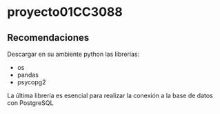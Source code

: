 # proyecto01CC3088

## Recomendaciones
Descargar en su ambiente python las librerías:
* os
* pandas
* psycopg2

La última librería es esencial para realizar la conexión a la base de datos con PostgreSQL
